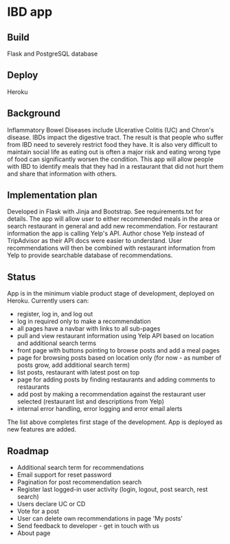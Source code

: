 # IBD app

## Build
Flask and PostgreSQL database

## Deploy
Heroku

## Background
Inflammatory Bowel Diseases include Ulcerative Colitis (UC) and Chron's disease. IBDs impact the digestive tract. The result is that people who suffer from IBD need to severely restrict food they have. It is also very difficult to maintain social life as eating out is often a major risk and eating wrong type of food can significantly worsen the condition. This app will allow people with IBD to identify meals that they had in a restaurant that did not hurt them and share that information with others.
## Implementation plan
Developed in Flask with Jinja and Bootstrap. See requirements.txt for details.
The app will allow user to either recommended meals in the area or search restaurant in general and add new recommendation.
For restaurant information the app is calling Yelp's API. Author chose Yelp instead of TripAdvisor as their API docs were easier to understand.
User recommendations will then be combined with restaurant information from Yelp to provide searchable database of recommendations.
## Status
App is in the minimum viable product stage of development, deployed on Heroku.
Currently users can:
-	register, log in, and log out
- log in required only to make a recommendation
- all pages have a navbar with links to all sub-pages
-	pull and view restaurant information using Yelp API based on location and additional search terms
-	front page with buttons pointing to browse posts and add a meal pages
- page for browsing posts based on location only (for now - as number of posts grow, add additional search term)
- list posts, restaurant with latest post on top
- page for adding posts by finding restaurants and adding comments to restaurants
- add post by making a recommendation against the restaurant user selected (restaurant list and descriptions from Yelp)
- internal error handling, error logging and error email alerts

The list above completes first stage of the development. App is deployed as new features are added.

## Roadmap
- Additional search term for recommendations
- Email support for reset password
- Pagination for post recommendation search
- Register last logged-in user activity (login, logout, post search, rest search)
- Users declare UC or CD
- Vote for a post
- User can delete own recommendations in page 'My posts'
- Send feedback to developer - get in touch with us
- About page
